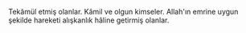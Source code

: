 Tekâmül etmiş olanlar. Kâmil ve olgun kimseler. Allah'ın emrine uygun şekilde hareketi alışkanlık hâline getirmiş olanlar.